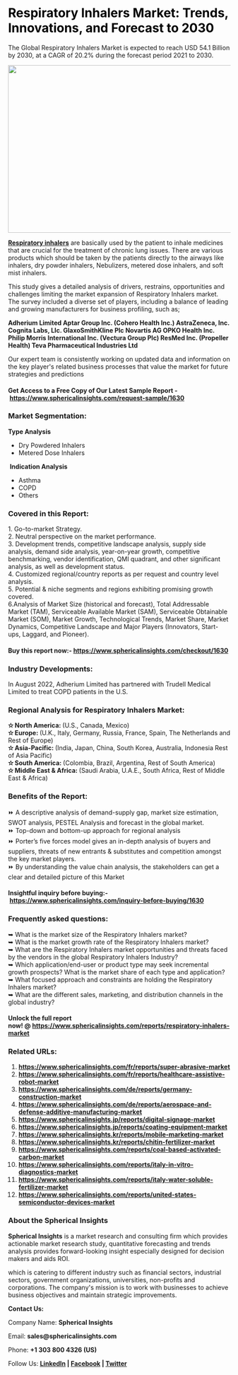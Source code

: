 <h1><span style="color: #000000;">Respiratory Inhalers Market: Trends, Innovations, and Forecast to 2030</span></h1>
<div class="content-body__description">The Global Respiratory Inhalers Market is expected to reach USD 54.1 Billion by 2030, at a CAGR of 20.2% during the forecast period 2021 to 2030.</div>
<div class="content-body__detail">
<section id="section_0" class="entry fr-view">
<p><strong><img src="https://www.sphericalinsights.com/images/rd/respiratory.png" alt="" width="650" height="379" /></strong></p>
<p><a href="https://www.sphericalinsights.com/reports/respiratory-inhalers-market" target="_blank" rel="noopener"><strong>Respiratory inhalers</strong></a>&nbsp;are basically used by the patient to inhale medicines that are crucial for the treatment of chronic lung issues. There are various products which should be taken by the patients directly to the airways like inhalers, dry powder inhalers, Nebulizers, metered dose inhalers, and soft mist inhalers.</p>
<p>This study gives a detailed analysis of drivers, restrains, opportunities and challenges limiting the market expansion of Respiratory Inhalers market. The survey included a diverse set of players, including a balance of leading and growing manufacturers for business profiling, such as;</p>
<p><strong>Adherium Limited Aptar Group Inc. (Cohero Health Inc.) AstraZeneca, Inc. Cognita Labs, Llc. GlaxoSmithKline Plc Novartis AG OPKO Health Inc. Philip Morris International Inc. (Vectura Group Plc) ResMed Inc. (Propeller Health) Teva Pharmaceutical Industries Ltd</strong></p>
<p>Our expert team is consistently working on updated data and information on the key player's related business processes that value the market for future strategies and predictions</p>
<h4><strong>Get Access to a Free Copy of Our Latest Sample Report -&nbsp;<a href="https://www.sphericalinsights.com/request-sample/1630" target="_blank" rel="noopener">https://www.sphericalinsights.com/request-sample/1630</a></strong></h4>
<h3><strong>Market Segmentation:</strong></h3>
<p><strong>Type Analysis</strong></p>
<ul>
<li>Dry Powdered Inhalers</li>
<li>Metered Dose Inhalers</li>
</ul>
<p>&nbsp;<strong>Indication Analysis</strong></p>
<ul>
<li>Asthma</li>
<li>COPD</li>
<li>Others</li>
</ul>
<h3>Covered in this Report:</h3>
<p>1. Go-to-market Strategy.<br />2. Neutral perspective on the market performance.<br />3. Development trends, competitive landscape analysis, supply side analysis, demand side analysis, year-on-year growth, competitive benchmarking, vendor identification, QMI quadrant, and other significant analysis, as well as development status.<br />4. Customized regional/country reports as per request and country level analysis.<br />5. Potential &amp; niche segments and regions exhibiting promising growth covered.<br />6.Analysis of Market Size (historical and forecast), Total Addressable Market (TAM), Serviceable Available Market (SAM), Serviceable Obtainable Market (SOM), Market Growth, Technological Trends, Market Share, Market Dynamics, Competitive Landscape and Major Players (Innovators, Start-ups, Laggard, and Pioneer).</p>
<h4>Buy this report now:-&nbsp;<a href="https://www.sphericalinsights.com/checkout/1630" target="_blank" rel="noopener">https://www.sphericalinsights.com/checkout/1630</a></h4>
<h3>Industry Developments:</h3>
<p>In August 2022, Adherium Limited has partnered with Trudell Medical Limited to treat COPD patients in the U.S.</p>
<h3><strong>Regional Analysis for Respiratory Inhalers Market:</strong></h3>
<p><strong>✫ North America:&nbsp;</strong>(U.S., Canada, Mexico)<br /><strong>✫ Europe:&nbsp;</strong>(U.K., Italy, Germany, Russia, France, Spain, The Netherlands and Rest of Europe)<br /><strong>✫ Asia-Pacific:&nbsp;</strong>(India, Japan, China, South Korea, Australia, Indonesia Rest of Asia Pacific)<br /><strong>✫ South America:&nbsp;</strong>(Colombia, Brazil, Argentina, Rest of South America)<br /><strong>✫ Middle East &amp; Africa:&nbsp;</strong>(Saudi Arabia, U.A.E., South Africa, Rest of Middle East &amp; Africa)</p>
<h3>Benefits of the Report:</h3>
<p>⏩ A descriptive analysis of demand-supply gap, market size estimation, SWOT analysis, PESTEL Analysis and forecast in the global market.<br />⏩ Top-down and bottom-up approach for regional analysis<br />⏩ Porter&rsquo;s five forces model gives an in-depth analysis of buyers and suppliers, threats of new entrants &amp; substitutes and competition amongst the key market players.<br />⏩ By understanding the value chain analysis, the stakeholders can get a clear and detailed picture of this Market</p>
<h4>Insightful inquiry before buying:-&nbsp;<a href="https://www.sphericalinsights.com/inquiry-before-buying/1630" target="_blank" rel="noopener">https://www.sphericalinsights.com/inquiry-before-buying/1630</a></h4>
<h3>Frequently asked questions:</h3>
<p>➥ What is the market size of the Respiratory Inhalers market?<br />➥ What is the market growth rate of the Respiratory Inhalers market?<br />➥ What are the Respiratory Inhalers market opportunities and threats faced by the vendors in the global Respiratory Inhalers Industry?<br />➥ Which application/end-user or product type may seek incremental growth prospects? What is the market share of each type and application?<br />➥ What focused approach and constraints are holding the Respiratory Inhalers market?<br />➥ What are the different sales, marketing, and distribution channels in the global industry?</p>
<h4>Unlock the full report now!&nbsp;@&nbsp;<a href="https://www.sphericalinsights.com/reports/respiratory-inhalers-market" target="_blank" rel="noopener">https://www.sphericalinsights.com/reports/respiratory-inhalers-market</a></h4>
<h3><strong>Related URLs:</strong></h3>
<ol>
<li><strong><a href="https://www.sphericalinsights.com/fr/reports/super-abrasive-market">https://www.sphericalinsights.com/fr/reports/super-abrasive-market</a></strong></li>
<li><strong><a href="https://www.sphericalinsights.com/fr/reports/healthcare-assistive-robot-market">https://www.sphericalinsights.com/fr/reports/healthcare-assistive-robot-market</a></strong></li>
<li><strong><a href="https://www.sphericalinsights.com/de/reports/germany-construction-market">https://www.sphericalinsights.com/de/reports/germany-construction-market</a></strong></li>
<li><strong><a href="https://www.sphericalinsights.com/de/reports/aerospace-and-defense-additive-manufacturing-market">https://www.sphericalinsights.com/de/reports/aerospace-and-defense-additive-manufacturing-market</a></strong></li>
<li><strong><a href="https://www.sphericalinsights.jp/reports/digital-signage-market">https://www.sphericalinsights.jp/reports/digital-signage-market</a></strong></li>
<li><strong><a href="https://www.sphericalinsights.jp/reports/coating-equipment-market">https://www.sphericalinsights.jp/reports/coating-equipment-market</a></strong></li>
<li><strong><a href="https://www.sphericalinsights.kr/reports/mobile-marketing-market">https://www.sphericalinsights.kr/reports/mobile-marketing-market</a></strong></li>
<li><strong><a href="https://www.sphericalinsights.kr/reports/chitin-fertilizer-market">https://www.sphericalinsights.kr/reports/chitin-fertilizer-market</a></strong></li>
<li><strong><a href="https://www.sphericalinsights.com/reports/coal-based-activated-carbon-market">https://www.sphericalinsights.com/reports/coal-based-activated-carbon-market</a></strong></li>
<li><strong><a href="https://www.sphericalinsights.com/reports/italy-in-vitro-diagnostics-market">https://www.sphericalinsights.com/reports/italy-in-vitro-diagnostics-market</a></strong></li>
<li><strong><a href="https://www.sphericalinsights.com/reports/italy-water-soluble-fertilizer-market">https://www.sphericalinsights.com/reports/italy-water-soluble-fertilizer-market</a></strong></li>
<li><strong><a href="https://www.sphericalinsights.com/reports/united-states-semiconductor-devices-market">https://www.sphericalinsights.com/reports/united-states-semiconductor-devices-market</a>&nbsp;</strong></li>
</ol>
<h3><strong>About the Spherical Insights</strong></h3>
<p><strong>Spherical Insights</strong>&nbsp;is a market research and consulting firm which provides actionable market research study, quantitative forecasting and trends analysis provides forward-looking insight especially designed for decision makers and aids ROI.</p>
<p>which is catering to different industry such as financial sectors, industrial sectors, government organizations, universities, non-profits and corporations. The company's mission is to work with businesses to achieve business objectives and maintain strategic improvements.</p>
<p><strong>Contact Us:</strong></p>
<p>Company Name:&nbsp;<strong>Spherical Insights</strong></p>
<p>Email:&nbsp;<strong>sales@sphericalinsights.com</strong></p>
<p>Phone:&nbsp;<strong>+1 303 800 4326 (US)</strong></p>
<p>Follow Us:&nbsp;<strong><a href="https://www.linkedin.com/company/spherical-insight/"><u>LinkedIn</u></a>&nbsp;|&nbsp;<a href="https://www.facebook.com/sphericalinsights22"><u>Facebook</u></a>&nbsp;|&nbsp;<a href="https://twitter.com/SInsights_US"><u>Twitter</u></a></strong></p>
</section>
</div>
<div class="content-body__detail">&nbsp;</div>
